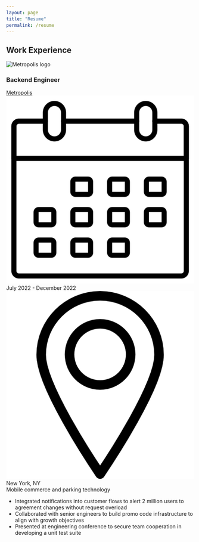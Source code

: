 ```yaml
---
layout: page
title: "Resume"
permalink: /resume
---
```


<head>
  <link rel="stylesheet" href="styles.css">
</head>

<body>
<h2>Work Experience</h2>
<div>
    <div>
        <img id="company-logo" src="https://media.licdn.com/dms/image/C4E0BAQGW6C4m2cEZjQ/company-logo_200_200/0/1591714082276?e=2147483647&v=beta&t=PKdV1uarQ2JuEqZxaSwvsoRv2vQ2Vg_5aSkyEHVzAi8" alt="Metropolis logo">
    </div>
    <div>
        <h3 id="job-title">Backend Engineer</h3>
        <a id="company-name" href="metropolis.io">Metropolis</a> <br>
        <div id="dates-location">
            <img id="calendar" src="calendar.png" alt="Calendar icon"> <span id="dates-location">July 2022 - December 2022</span>
            <img id="locator" src="location-pin.png"> 
            <span id="dates-location">New York, NY</span>
        </div>
    </div>
    <div>
        <span id="company-description">Mobile commerce and parking technology</span>
    </div>
    <div>
        <ul id="bullets">
            <li>Integrated notifications into customer flows to alert 2 million users to agreement changes without request overload</li>
            <li>Collaborated with senior engineers to build promo code infrastructure to align with growth objectives</li>
            <li>Presented at engineering conference to secure team cooperation in developing a unit test suite</li>
        </ul>
    </div>
</div>
</body>
